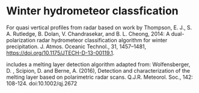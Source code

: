 # Winter hydrometeor classfication 
For quasi vertical profiles from radar based on work by
Thompson, E. J., S. A. Rutledge, B. Dolan, V. Chandrasekar, and B. L. Cheong, 2014: A dual-polarization radar hydrometeor classification algorithm for winter precipitation. J. Atmos. Oceanic Technol., 31, 1457–1481, https://doi.org/10.1175/JTECH-D-13-00119.1.

includes a melting layer detection algorithm adapted from:
Wolfensberger, D. , Scipion, D. and Berne, A. (2016), Detection and characterization of the melting layer based on polarimetric radar scans. Q.J.R. Meteorol. Soc., 142: 108-124. doi:10.1002/qj.2672
